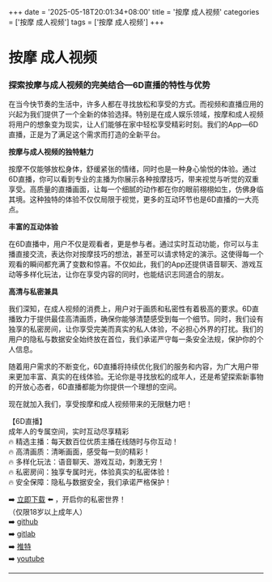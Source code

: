 +++
date = '2025-05-18T20:01:34+08:00'
title = '按摩 成人视频'
categories = ['按摩 成人视频']
tags = ['按摩 成人视频']
+++

# 按摩 成人视频

### 探索按摩与成人视频的完美结合—6D直播的特性与优势

在当今快节奏的生活中，许多人都在寻找放松和享受的方式。而视频和直播应用的兴起为我们提供了一个全新的体验选择。特别是在成人娱乐领域，按摩和成人视频将用户的想象变为现实，让人们能够在家中轻松享受精彩时刻。我们的App—6D直播，正是为了满足这个需求而打造的全新平台。

**按摩与成人视频的独特魅力**

按摩不仅能够放松身体，舒缓紧张的情绪，同时也是一种身心愉悦的体验。通过6D直播，你可以看到专业的主播为你展示各种按摩技巧，带来视觉与听觉的双重享受。高质量的直播画面，让每一个细腻的动作都在你的眼前栩栩如生，仿佛身临其境。这种独特的体验不仅仅局限于视觉，更多的互动环节也是6D直播的一大亮点。

**丰富的互动体验**

在6D直播中，用户不仅是观看者，更是参与者。通过实时互动功能，你可以与主播直接交流，表达你对按摩技巧的想法，甚至可以请求特定的演示。这使得每一个观看的瞬间都充满了变数和惊喜。不仅如此，我们的App还提供语音聊天、游戏互动等多样化玩法，让你在享受内容的同时，也能结识志同道合的朋友。

**高清与私密兼具**

我们深知，在成人视频的消费上，用户对于画质和私密性有着极高的要求。6D直播致力于提供最佳高清画质，确保你能够清楚感受到每一个细节。同时，我们设有独享的私密房间，让你享受完美而真实的私人体验，不必担心外界的打扰。我们的用户的隐私与数据安全始终放在首位，我们承诺严守每一条安全法规，保护你的个人信息。

随着用户需求的不断变化，6D直播将持续优化我们的服务和内容，为广大用户带来更加丰富、真实的在线体验。无论你是寻找放松的成年人，还是希望探索新事物的开放心态者，6D直播都能为你提供一个理想的空间。

现在就加入我们，享受按摩和成人视频带来的无限魅力吧！

【6D直播】  
成年人的专属空间，实时互动尽享精彩  
🔥 精选主播：每天数百位优质主播在线随时与你互动！  
🔥 高清画质：清晰画面，感受每一刻的精彩！  
🔥 多样化玩法：语音聊天、游戏互动，刺激无穷！  
🔥 私密房间：独享专属时光，体验真实的私密体验！  
🔥 安全保障：隐私与数据安全，我们承诺严格保护！  

➡️ [立即下载](https://down123.s3.ap-east-1.amazonaws.com/index.html?channelCode=blog) ⬅️ ，开启你的私密世界！  
（仅限18岁以上成年人）  
➡️ [github](https://aldult-live.github.io/)  
➡️ [gitlab](https://seo-09598d.gitlab.io/)  
➡️ [推特](https://x.com/wegame33)  
➡️ [youtube](https://www.youtube.com/@6Dlive)  

---
